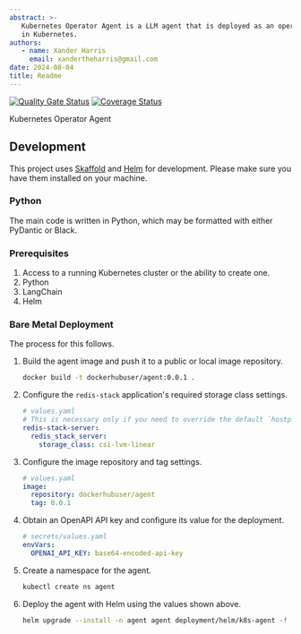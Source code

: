 ```yaml
---
abstract: >-
   Kubernetes Operator Agent is a LLM agent that is deployed as an operator
   in Kubernetes.
authors:
   - name: Xander Harris
     email: xandertheharris@gmail.com
date: 2024-08-04
title: Readme
---
```


[![Quality Gate Status](https://sonarcloud.io/api/project_badges/measure?project=edwardtheharris_k8s-operator-agent&metric=alert_status)](https://sonarcloud.io/summary/new_code?id=edwardtheharris_k8s-operator-agent)
[![Coverage Status](https://coveralls.io/repos/github/edwardtheharris/k8s-operator-agent/badge.svg)](https://coveralls.io/github/edwardtheharris/k8s-operator-agent)

Kubernetes Operator Agent

## Development

This project uses [Skaffold](https://skaffold.dev/) and [Helm](https://helm.sh/)
for development. Please make sure you have them installed on your machine.

### Python

The main code is written in Python, which may be formatted with either
PyDantic or Black.

### Prerequisites

1. Access to a running Kubernetes cluster or the ability to create one.
2. Python
3. LangChain
4. Helm

### Bare Metal Deployment

The process for this follows.

1. Build the agent image and push it to a public or local image repository.

   ```sh
   docker build -t dockerhubuser/agent:0.0.1 .
   ```

2. Configure the `redis-stack` application's required storage class settings.

   ```yaml
   # values.yaml
   # This is necessary only if you need to override the default `hostpath` storageClass.
   redis-stack-server:
     redis_stack_server:
       storage_class: csi-lvm-linear
   ```

3. Configure the image repository and tag settings.

   ```yaml
   # values.yaml
   image:
     repository: dockerhubuser/agent
     tag: 0.0.1
   ```

4. Obtain an OpenAPI API key and configure its value for the deployment.

   ```yaml
   # secrets/values.yaml
   envVars:
     OPENAI_API_KEY: base64-encoded-api-key
   ```

5. Create a namespace for the agent.

   ```sh
   kubectl create ns agent
   ```

6. Deploy the agent with Helm using the values shown above.

   ```sh
   helm upgrade --install -n agent agent deployment/helm/k8s-agent -f secrets/values.yaml -f values.yaml
   ```
